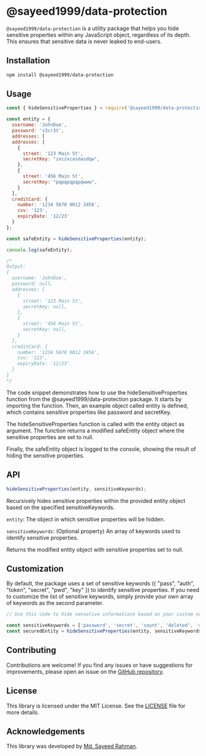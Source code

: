 # @sayeed1999/data-protection

`@sayeed1999/data-protection` is a utility package that helps you hide sensitive properties within any JavaScript object, regardless of its depth. This ensures that sensitive data is never leaked to end-users.


## Installation

```bash
npm install @sayeed1999/data-protection
```

## Usage

```javascript
const { hideSensitiveProperties } = require('@sayeed1999/data-protection');

const entity = {
  username: 'JohnDoe',
  password: 's3cr3t',
  addresses: [
  addresses: [
    {
      street: '123 Main St',
      secretKey: "zxczxcasdasdqw",
    },
    {
      street: '456 Main St',
      secretKey: "pqpqpqpqpqwww",
    }
  ],
  creditCard: {
    number: '1234 5678 9012 3456',
    cvv: '123',
    expiryDate: '12/23'
  }
};

const safeEntity = hideSensitiveProperties(entity);

console.log(safeEntity);

/*
Output:
{
  username: 'JohnDoe',
  password: null,
  addresses: [
    {
      street: '123 Main St',
      secretKey: null,
    },
    {
      street: '456 Main St',
      secretKey: null,
    }
  ],
  creditCard: {
    number: '1234 5678 9012 3456',
    cvv: '123',
    expiryDate: '12/23'
  }
}
*/
```

The code snippet demonstrates how to use the hideSensitiveProperties function from the @sayeed1999/data-protection package. It starts by importing the function. Then, an example object called entity is defined, which contains sensitive properties like password and secretKey.

The hideSensitiveProperties function is called with the entity object as argument. The function returns a modified safeEntity object where the sensitive properties are set to null.

Finally, the safeEntity object is logged to the console, showing the result of hiding the sensitive properties.


## API

```javascript
hideSensitiveProperties(entity, sensitiveKeywords);
```

Recursively hides sensitive properties within the provided entity object based on the specified sensitiveKeywords.

`entity`: The object in which sensitive properties will be hidden.

`sensitiveKeywords`: (Optional property) An array of keywords used to identify sensitive properties.

Returns the modified entity object with sensitive properties set to null.


## Customization

By default, the package uses a set of sensitive keywords ({ "pass", "auth", "token", "secret", "pwd", "key" }) to identify sensitive properties. If you need to customize the list of sensitive keywords, simply provide your own array of keywords as the second parameter.

```javascript
// Use this code to hide sensative informations based on your custom set of sensative keywords.

const sensitiveKeywords = ['password', 'secret', 'count', 'deleted', 'created', 'updated', 'modified', 'key', 'token'];
const securedEntity = hideSensitiveProperties(entity, sensitiveKeywords);
```

## Contributing

Contributions are welcome! If you find any issues or have suggestions for improvements, please open an issue on the [GitHub repository](https://github.com/sayeed1999/data-protection-npm-package).

## License

This library is licensed under the MIT License. See the [LICENSE](https://github.com/sayeed1999/data-protection-npm-package/blob/main/LICENSE) file for more details.

## Acknowledgements

This library was developed by [Md. Sayeed Rahman](https://www.linkedin.com/in/mdsayeedrahman1999/).
